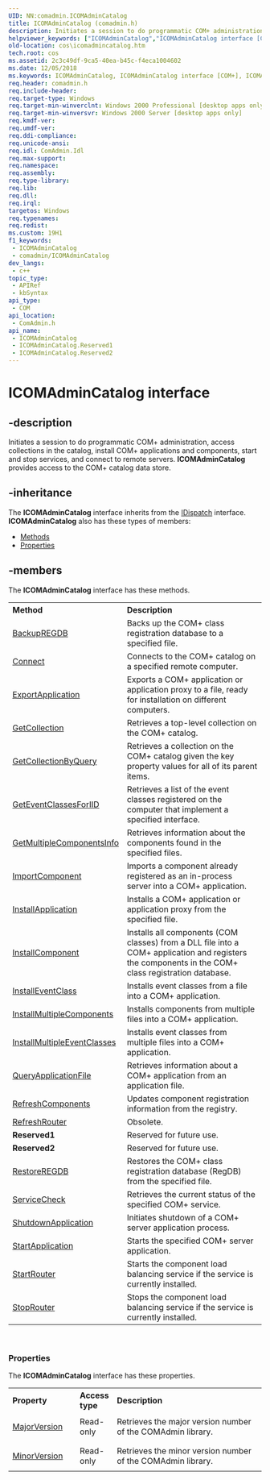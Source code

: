 ```yaml
---
UID: NN:comadmin.ICOMAdminCatalog
title: ICOMAdminCatalog (comadmin.h)
description: Initiates a session to do programmatic COM+ administration, access collections in the catalog, install COM+ applications and components, start and stop services, and connect to remote servers.
helpviewer_keywords: ["ICOMAdminCatalog","ICOMAdminCatalog interface [COM+]","ICOMAdminCatalog interface [COM+]","described","comadmin/ICOMAdminCatalog","cos.icomadmincatalog"]
old-location: cos\icomadmincatalog.htm
tech.root: cos
ms.assetid: 2c3c49df-9ca5-40ea-b45c-f4eca1004602
ms.date: 12/05/2018
ms.keywords: ICOMAdminCatalog, ICOMAdminCatalog interface [COM+], ICOMAdminCatalog interface [COM+],described, comadmin/ICOMAdminCatalog, cos.icomadmincatalog
req.header: comadmin.h
req.include-header: 
req.target-type: Windows
req.target-min-winverclnt: Windows 2000 Professional [desktop apps only]
req.target-min-winversvr: Windows 2000 Server [desktop apps only]
req.kmdf-ver: 
req.umdf-ver: 
req.ddi-compliance: 
req.unicode-ansi: 
req.idl: ComAdmin.Idl
req.max-support: 
req.namespace: 
req.assembly: 
req.type-library: 
req.lib: 
req.dll: 
req.irql: 
targetos: Windows
req.typenames: 
req.redist: 
ms.custom: 19H1
f1_keywords:
 - ICOMAdminCatalog
 - comadmin/ICOMAdminCatalog
dev_langs:
 - c++
topic_type:
 - APIRef
 - kbSyntax
api_type:
 - COM
api_location:
 - ComAdmin.h
api_name:
 - ICOMAdminCatalog
 - ICOMAdminCatalog.Reserved1
 - ICOMAdminCatalog.Reserved2
---
```


# ICOMAdminCatalog interface


## -description

Initiates a session to do programmatic COM+ administration, access collections in the catalog, install COM+ applications and components, start and stop services, and connect to remote servers. <b>ICOMAdminCatalog</b> provides access to the COM+ catalog data store.

## -inheritance

The <b xmlns:loc="http://microsoft.com/wdcml/l10n">ICOMAdminCatalog</b> interface inherits from the <a href="https://docs.microsoft.com/previous-versions/windows/desktop/api/oaidl/nn-oaidl-idispatch">IDispatch</a> interface. <b>ICOMAdminCatalog</b> also has these types of members:
<ul>
<li><a href="https://docs.microsoft.com/">Methods</a></li>
<li><a href="https://docs.microsoft.com/">Properties</a></li>
</ul>

## -members

The <b>ICOMAdminCatalog</b> interface has these methods.
<table class="members" id="memberListMethods">
<tr>
<th align="left" width="37%">Method</th>
<th align="left" width="63%">Description</th>
</tr>
<tr data="declared;">
<td align="left" width="37%">
<a href="https://docs.microsoft.com/windows/desktop/api/comadmin/nf-comadmin-icomadmincatalog-backupregdb">BackupREGDB</a>
</td>
<td align="left" width="63%">
Backs up the COM+ class registration database to a specified file.

</td>
</tr>
<tr data="declared;">
<td align="left" width="37%">
<a href="https://docs.microsoft.com/windows/desktop/api/comadmin/nf-comadmin-icomadmincatalog-connect">Connect</a>
</td>
<td align="left" width="63%">
Connects to the COM+ catalog on a specified remote computer.

</td>
</tr>
<tr data="declared;">
<td align="left" width="37%">
<a href="https://docs.microsoft.com/windows/desktop/api/comadmin/nf-comadmin-icomadmincatalog-exportapplication">ExportApplication</a>
</td>
<td align="left" width="63%">
Exports a COM+ application or application proxy to a file, ready for installation on different computers.

</td>
</tr>
<tr data="declared;">
<td align="left" width="37%">
<a href="https://docs.microsoft.com/windows/desktop/api/comadmin/nf-comadmin-icomadmincatalog-getcollection">GetCollection</a>
</td>
<td align="left" width="63%">
Retrieves a top-level collection on the COM+ catalog.

</td>
</tr>
<tr data="declared;">
<td align="left" width="37%">
<a href="https://docs.microsoft.com/windows/desktop/api/comadmin/nf-comadmin-icomadmincatalog-getcollectionbyquery">GetCollectionByQuery</a>
</td>
<td align="left" width="63%">
Retrieves a collection on the COM+ catalog given the key property values for all of its parent items.

</td>
</tr>
<tr data="declared;">
<td align="left" width="37%">
<a href="https://docs.microsoft.com/windows/desktop/api/comadmin/nf-comadmin-icomadmincatalog-geteventclassesforiid">GetEventClassesForIID</a>
</td>
<td align="left" width="63%">
Retrieves a list of the event classes registered on the computer that implement a specified interface.

</td>
</tr>
<tr data="declared;">
<td align="left" width="37%">
<a href="https://docs.microsoft.com/windows/desktop/api/comadmin/nf-comadmin-icomadmincatalog-getmultiplecomponentsinfo">GetMultipleComponentsInfo</a>
</td>
<td align="left" width="63%">
Retrieves information about the components found in the specified files.

</td>
</tr>
<tr data="declared;">
<td align="left" width="37%">
<a href="https://docs.microsoft.com/windows/desktop/api/comadmin/nf-comadmin-icomadmincatalog-importcomponent">ImportComponent</a>
</td>
<td align="left" width="63%">
Imports a component already registered as an in-process server into a COM+ application.

</td>
</tr>
<tr data="declared;">
<td align="left" width="37%">
<a href="https://docs.microsoft.com/windows/desktop/api/comadmin/nf-comadmin-icomadmincatalog-installapplication">InstallApplication</a>
</td>
<td align="left" width="63%">
Installs a COM+ application or application proxy from the specified file.

</td>
</tr>
<tr data="declared;">
<td align="left" width="37%">
<a href="https://docs.microsoft.com/windows/desktop/api/comadmin/nf-comadmin-icomadmincatalog-installcomponent">InstallComponent</a>
</td>
<td align="left" width="63%">
Installs all components (COM classes) from a DLL file into a COM+ application and registers the components in the COM+ class registration database.

</td>
</tr>
<tr data="declared;">
<td align="left" width="37%">
<a href="https://docs.microsoft.com/windows/desktop/api/comadmin/nf-comadmin-icomadmincatalog-installeventclass">InstallEventClass</a>
</td>
<td align="left" width="63%">
Installs event classes from a file into a COM+ application.

</td>
</tr>
<tr data="declared;">
<td align="left" width="37%">
<a href="https://docs.microsoft.com/windows/desktop/api/comadmin/nf-comadmin-icomadmincatalog-installmultiplecomponents">InstallMultipleComponents</a>
</td>
<td align="left" width="63%">
Installs components from multiple files into a COM+ application.

</td>
</tr>
<tr data="declared;">
<td align="left" width="37%">
<a href="https://docs.microsoft.com/windows/desktop/api/comadmin/nf-comadmin-icomadmincatalog-installmultipleeventclasses">InstallMultipleEventClasses</a>
</td>
<td align="left" width="63%">
Installs event classes from multiple files into a COM+ application.

</td>
</tr>
<tr data="declared;">
<td align="left" width="37%">
<a href="https://docs.microsoft.com/windows/desktop/api/comadmin/nf-comadmin-icomadmincatalog-queryapplicationfile">QueryApplicationFile</a>
</td>
<td align="left" width="63%">
Retrieves information about a COM+ application from an application file.

</td>
</tr>
<tr data="declared;">
<td align="left" width="37%">
<a href="https://docs.microsoft.com/windows/desktop/api/comadmin/nf-comadmin-icomadmincatalog-refreshcomponents">RefreshComponents</a>
</td>
<td align="left" width="63%">
Updates component registration information from the registry.

</td>
</tr>
<tr data="declared;">
<td align="left" width="37%">
<a href="https://docs.microsoft.com/windows/desktop/api/comadmin/nf-comadmin-icomadmincatalog-refreshrouter">RefreshRouter</a>
</td>
<td align="left" width="63%">
Obsolete.

</td>
</tr>
<tr data="declared;">
<td align="left" width="37%"><b>Reserved1</b></td>
<td align="left" width="63%">
Reserved for future use.

</td>
</tr>
<tr data="declared;">
<td align="left" width="37%"><b>Reserved2</b></td>
<td align="left" width="63%">
Reserved for future use.

</td>
</tr>
<tr data="declared;">
<td align="left" width="37%">
<a href="https://docs.microsoft.com/windows/desktop/api/comadmin/nf-comadmin-icomadmincatalog-restoreregdb">RestoreREGDB</a>
</td>
<td align="left" width="63%">
Restores the COM+ class registration database (RegDB) from the specified file.

</td>
</tr>
<tr data="declared;">
<td align="left" width="37%">
<a href="https://docs.microsoft.com/windows/desktop/api/comadmin/nf-comadmin-icomadmincatalog-servicecheck">ServiceCheck</a>
</td>
<td align="left" width="63%">
Retrieves the current status of the specified COM+ service.

</td>
</tr>
<tr data="declared;">
<td align="left" width="37%">
<a href="https://docs.microsoft.com/windows/desktop/api/comadmin/nf-comadmin-icomadmincatalog-shutdownapplication">ShutdownApplication</a>
</td>
<td align="left" width="63%">
Initiates shutdown of a COM+ server application process.

</td>
</tr>
<tr data="declared;">
<td align="left" width="37%">
<a href="https://docs.microsoft.com/windows/desktop/api/comadmin/nf-comadmin-icomadmincatalog-startapplication">StartApplication</a>
</td>
<td align="left" width="63%">
Starts the specified COM+ server application.

</td>
</tr>
<tr data="declared;">
<td align="left" width="37%">
<a href="https://docs.microsoft.com/windows/desktop/api/comadmin/nf-comadmin-icomadmincatalog-startrouter">StartRouter</a>
</td>
<td align="left" width="63%">
Starts the component load balancing service if the service is currently installed.

</td>
</tr>
<tr data="declared;">
<td align="left" width="37%">
<a href="https://docs.microsoft.com/windows/desktop/api/comadmin/nf-comadmin-icomadmincatalog-stoprouter">StopRouter</a>
</td>
<td align="left" width="63%">
Stops the component load balancing service if the service is currently installed.

</td>
</tr>
</table> 
<h3><a id="properties"></a>Properties</h3>The <b xmlns:loc="http://microsoft.com/wdcml/l10n">ICOMAdminCatalog</b> interface has these properties.
<table class="members" id="memberListProperties">
<tr>
<th align="left" width="27%">Property</th>
<th align="left" width="10%">Access type</th>
<th align="left" width="63%">Description</th>
</tr>
<tr data="declared;">
<td align="left" width="27%" xml:space="preserve">

<a href="https://docs.microsoft.com/windows/desktop/api/comadmin/nf-comadmin-icomadmincatalog-get_majorversion">MajorVersion</a>


</td>
<td align="left" width="10%">
Read-only

</td>
<td align="left" width="63%">
Retrieves the major version number of the COMAdmin library.

</td>
</tr>
<tr data="declared;">
<td align="left" width="27%" xml:space="preserve">

<a href="https://docs.microsoft.com/windows/desktop/api/comadmin/nf-comadmin-icomadmincatalog-get_minorversion">MinorVersion</a>


</td>
<td align="left" width="10%">
Read-only

</td>
<td align="left" width="63%">
Retrieves the minor version number of the COMAdmin library.

</td>
</tr>
</table>

